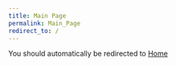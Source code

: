 ```yaml
---
title: Main Page
permalink: Main_Page
redirect_to: /
---
```


You should automatically be redirected to [Home](/)
